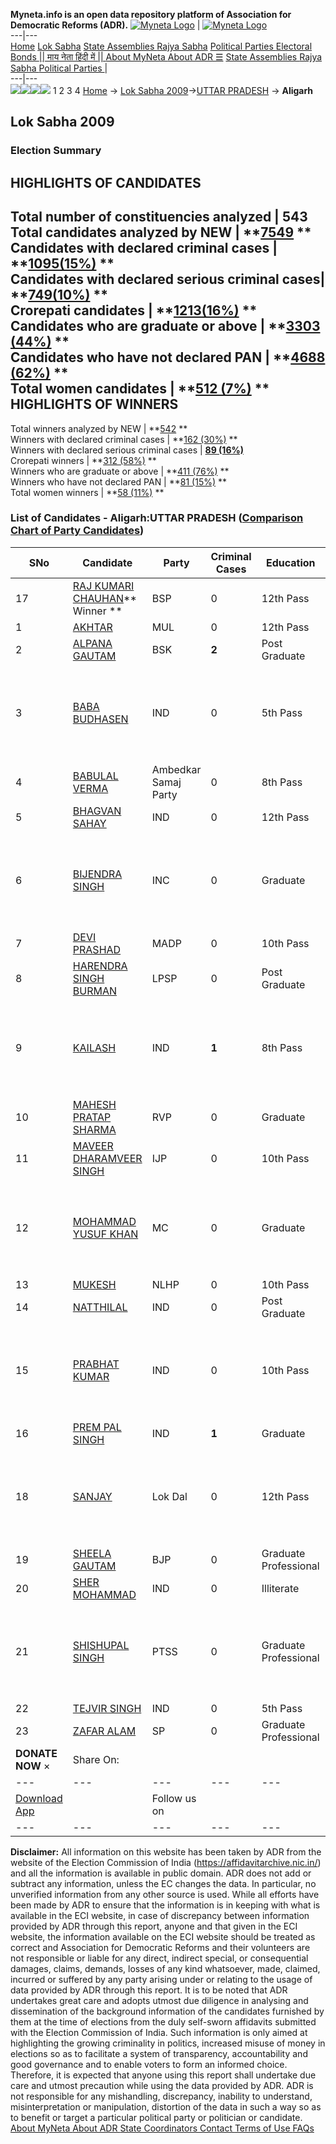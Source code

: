 **Myneta.info is an open data repository platform of Association for Democratic Reforms (ADR).**
[![Myneta Logo](https://www.myneta.info/lib/img/myneta-logo.png)](https://www.myneta.info/) | [![Myneta Logo](https://www.myneta.info/lib/img/adr-logo.png)](https://adrindia.org)  
---|---  
[Home](https://www.myneta.info/) [Lok Sabha](https://www.myneta.info/#ls "Lok Sabha") [ State Assemblies ](https://www.myneta.info/#sa "State Assemblies") [Rajya Sabha](https://www.myneta.info/#rs "Rajya Sabha") [Political Parties ](https://www.myneta.info/party "Political Parties") [ Electoral Bonds ](https://www.myneta.info/electoral_bonds "Electoral Bonds") [ || माय नेता हिंदी में || ](https://translate.google.co.in/translate?prev=hp&hl=en&js=y&u=www.myneta.info&sl=en&tl=hi&history_state0=) [ About MyNeta ](https://adrindia.org/content/about-myneta) [ About ADR ](https://adrindia.org/about-adr/who-we-are) [☰](javascript:void\(0\))
[ State Assemblies ](https://www.myneta.info/#sa "State Assemblies") [ Rajya Sabha ](https://www.myneta.info/#rs "Rajya Sabha") [ Political Parties ](https://www.myneta.info/party "Political Parties")
|   
---|---  
![](https://www.myneta.info/lib/img/banner/banner-1.png)![](https://www.myneta.info/lib/img/banner/banner-2.png)![](https://www.myneta.info/lib/img/banner/banner-3.png)![](https://www.myneta.info/lib/img/banner/banner-4.png)
1  2  3  4 
[Home](https://www.myneta.info/) → [Lok Sabha 2009](https://www.myneta.info/ls2009/)→[UTTAR PRADESH](https://www.myneta.info/ls2009/index.php?action=show_constituencies&state_id=24) → **Aligarh**
### 
## Lok Sabha 2009
###  Election Summary 
HIGHLIGHTS OF CANDIDATES  
---  
Total number of constituencies analyzed |  543   
Total candidates analyzed by NEW | **[7549](https://www.myneta.info/ls2009/index.php?action=summary&subAction=candidates_analyzed&sort=candidate#summary) **  
Candidates with declared criminal cases | **[1095(15%)](https://www.myneta.info/ls2009/index.php?action=summary&subAction=crime&sort=candidate#summary) **  
Candidates with declared serious criminal cases| **[749(10%)](https://www.myneta.info/ls2009/index.php?action=summary&subAction=serious_crime&sort=candidate#summary) **  
Crorepati candidates | **[1213(16%)](https://www.myneta.info/ls2009/index.php?action=summary&subAction=crorepati&sort=candidate#summary) **  
Candidates who are graduate or above | **[3303 (44%)](https://www.myneta.info/ls2009/index.php?action=summary&subAction=education&sort=candidate#summary) **  
Candidates who have not declared PAN | **[4688 (62%)](https://www.myneta.info/ls2009/index.php?action=summary&subAction=without_pan&sort=candidate#summary) **  
Total women candidates | **[512 (7%)](https://www.myneta.info/ls2009/index.php?action=summary&subAction=women_candidate&sort=candidate#summary) **  
HIGHLIGHTS OF WINNERS  
---  
Total winners analyzed by NEW | **[542](https://www.myneta.info/ls2009/index.php?action=summary&subAction=winner_analyzed&sort=candidate#summary) **  
Winners with declared criminal cases | **[162 (30%)](https://www.myneta.info/ls2009/index.php?action=summary&subAction=winner_crime&sort=candidate#summary) **  
Winners with declared serious criminal cases | **[89 (16%)](https://www.myneta.info/ls2009/index.php?action=summary&subAction=winner_serious_crime&sort=candidate#summary)**  
Crorepati winners | **[312 (58%)](https://www.myneta.info/ls2009/index.php?action=summary&subAction=winner_crorepati&sort=candidate#summary) **  
Winners who are graduate or above | **[411 (76%)](https://www.myneta.info/ls2009/index.php?action=summary&subAction=winner_education&sort=candidate#summary) **  
Winners who have not declared PAN | **[81 (15%)](https://www.myneta.info/ls2009/index.php?action=summary&subAction=winner_without_pan&sort=candidate#summary) **  
Total women winners | **[58 (11%)](https://www.myneta.info/ls2009/index.php?action=summary&subAction=winner_women&sort=candidate#summary) **  
### List of Candidates - Aligarh:UTTAR PRADESH ([Comparison Chart of Party Candidates](https://www.myneta.info/ls2009/comparisonchart.php?constituency_id=423))
SNo | Candidate| Party| Criminal Cases| Education| Age| Total Assets| Liabilities  
---|---|---|---|---|---|---|---  
17  | [RAJ KUMARI CHAUHAN](https://www.myneta.info/ls2009/candidate.php?candidate_id=7101)** Winner ** | BSP | 0 | 12th Pass| 46 | Rs 3,40,34,506 ~ 3 Crore+ | Rs 0 ~   
1  | [AKHTAR](https://www.myneta.info/ls2009/candidate.php?candidate_id=7124) | MUL | 0 | 12th Pass| 46 | Rs 15,22,000 ~ 15 Lacs+ | Rs 2,07,700 ~ 2 Lacs+  
2  | [ALPANA GAUTAM](https://www.myneta.info/ls2009/candidate.php?candidate_id=7121) | BSK | **2** | Post Graduate| 45 | Rs 68,08,000 ~ 68 Lacs+ | Rs 0 ~   
3  | [BABA BUDHASEN](https://www.myneta.info/ls2009/candidate.php?candidate_id=7104) | IND | 0 | 5th Pass| 69 | ![](https://myneta.info/image_v2.php?myneta_folder=ls2009&candidate_id=7104&col=ta) | ![](https://myneta.info/image_v2.php?myneta_folder=ls2009&candidate_id=7104&col=lia)  
4  | [BABULAL VERMA](https://www.myneta.info/ls2009/candidate.php?candidate_id=7107) | Ambedkar Samaj Party | 0 | 8th Pass| 71 | Rs 17,08,696 ~ 17 Lacs+ | Rs 0 ~   
5  | [BHAGVAN SAHAY](https://www.myneta.info/ls2009/candidate.php?candidate_id=7114) | IND | 0 | 12th Pass| 63 | Rs 43,35,500 ~ 43 Lacs+ | Rs 0 ~   
6  | [BIJENDRA SINGH](https://www.myneta.info/ls2009/candidate.php?candidate_id=7111) | INC | 0 | Graduate| 52 | ![](https://myneta.info/image_v2.php?myneta_folder=ls2009&candidate_id=7111&col=ta) | ![](https://myneta.info/image_v2.php?myneta_folder=ls2009&candidate_id=7111&col=lia)  
7  | [DEVI PRASHAD](https://www.myneta.info/ls2009/candidate.php?candidate_id=7118) | MADP | 0 | 10th Pass| 72 | Rs 5,12,500 ~ 5 Lacs+ | Rs 0 ~   
8  | [HARENDRA SINGH BURMAN](https://www.myneta.info/ls2009/candidate.php?candidate_id=7103) | LPSP | 0 | Post Graduate| 35 | Rs 15,11,000 ~ 15 Lacs+ | Rs 0 ~   
9  | [KAILASH](https://www.myneta.info/ls2009/candidate.php?candidate_id=7110) | IND | **1** | 8th Pass| 30 | ![](https://myneta.info/image_v2.php?myneta_folder=ls2009&candidate_id=7110&col=ta) | ![](https://myneta.info/image_v2.php?myneta_folder=ls2009&candidate_id=7110&col=lia)  
10  | [MAHESH PRATAP SHARMA](https://www.myneta.info/ls2009/candidate.php?candidate_id=7127) | RVP | 0 | Graduate| 54 | Rs 71,55,500 ~ 71 Lacs+ | Rs 0 ~   
11  | [MAVEER DHARAMVEER SINGH](https://www.myneta.info/ls2009/candidate.php?candidate_id=7128) | IJP | 0 | 10th Pass| 42 | Rs 32,15,000 ~ 32 Lacs+ | Rs 0 ~   
12  | [MOHAMMAD YUSUF KHAN](https://www.myneta.info/ls2009/candidate.php?candidate_id=7108) | MC | 0 | Graduate| 26 | ![](https://myneta.info/image_v2.php?myneta_folder=ls2009&candidate_id=7108&col=ta) | ![](https://myneta.info/image_v2.php?myneta_folder=ls2009&candidate_id=7108&col=lia)  
13  | [MUKESH](https://www.myneta.info/ls2009/candidate.php?candidate_id=7109) | NLHP | 0 | 10th Pass| 29 | Rs 91,22,000 ~ 91 Lacs+ | Rs 0 ~   
14  | [NATTHILAL](https://www.myneta.info/ls2009/candidate.php?candidate_id=7120) | IND | 0 | Post Graduate| 54 | Rs 43,38,000 ~ 43 Lacs+ | Rs 1,00,000 ~ 1 Lacs+  
15  | [PRABHAT KUMAR](https://www.myneta.info/ls2009/candidate.php?candidate_id=7106) | IND | 0 | 10th Pass| 38 | ![](https://myneta.info/image_v2.php?myneta_folder=ls2009&candidate_id=7106&col=ta) | ![](https://myneta.info/image_v2.php?myneta_folder=ls2009&candidate_id=7106&col=lia)  
16  | [PREM PAL SINGH](https://www.myneta.info/ls2009/candidate.php?candidate_id=7102) | IND | **1** | Graduate| 27 | Rs 2,20,000 ~ 2 Lacs+ | Rs 0 ~   
18  | [SANJAY](https://www.myneta.info/ls2009/candidate.php?candidate_id=7122) | Lok Dal | 0 | 12th Pass| 33 | ![](https://myneta.info/image_v2.php?myneta_folder=ls2009&candidate_id=7122&col=ta) | ![](https://myneta.info/image_v2.php?myneta_folder=ls2009&candidate_id=7122&col=lia)  
19  | [SHEELA GAUTAM](https://www.myneta.info/ls2009/candidate.php?candidate_id=7112) | BJP | 0 | Graduate Professional| 77 | Rs 2,93,73,237 ~ 2 Crore+ | Rs 0 ~   
20  | [SHER MOHAMMAD](https://www.myneta.info/ls2009/candidate.php?candidate_id=7115) | IND | 0 | Illiterate| 47 | Rs 6,47,197 ~ 6 Lacs+ | Rs 1,80,000 ~ 1 Lacs+  
21  | [SHISHUPAL SINGH](https://www.myneta.info/ls2009/candidate.php?candidate_id=7125) | PTSS | 0 | Graduate Professional| 50 | ![](https://myneta.info/image_v2.php?myneta_folder=ls2009&candidate_id=7125&col=ta) | ![](https://myneta.info/image_v2.php?myneta_folder=ls2009&candidate_id=7125&col=lia)  
22  | [TEJVIR SINGH](https://www.myneta.info/ls2009/candidate.php?candidate_id=7126) | IND | 0 | 5th Pass| 62 | Rs 30,50,750 ~ 30 Lacs+ | Rs 0 ~   
23  | [ZAFAR ALAM](https://www.myneta.info/ls2009/candidate.php?candidate_id=7105) | SP | 0 | Graduate Professional| 66 | Rs 15,58,22,000 ~ 15 Crore+ | Rs 2,82,000 ~ 2 Lacs+  
|  **DONATE NOW** × |  Share On:  | [](https://api.whatsapp.com/send?text=https%3A%2F%2Fmyneta.info%2Fpunjab2022%2Findex.php%3Faction%3Dshow_constituencies%26state_id%3D19) | [](https://www.facebook.com/sharer/sharer.php?u=https%3A%2F%2Fmyneta.info%2Fpunjab2022%2Findex.php%3Faction%3Dshow_constituencies%26state_id%3D19) | [](https://twitter.com/share?url=https%3A%2F%2Fmyneta.info%2Fpunjab2022%2Findex.php%3Faction%3Dshow_constituencies%26state_id%3D19)  
---|---|---|---|---  
| [ Download App ](https://play.google.com/store/apps/details?id=com.webrosoft.myneta1&pcampaignid=pcampaignidMKT-Other-global-all-co-prtnr-py-PartBadge-Mar2515-1) | [](https://play.google.com/store/apps/details?id=com.webrosoft.myneta1&pcampaignid=pcampaignidMKT-Other-global-all-co-prtnr-py-PartBadge-Mar2515-1) |  Follow us on  | [](https://www.facebook.com/adrindia.org/) | [](https://twitter.com/adrspeaks) | [](https://groups.google.com/g/national-election-watch?hl=en&pli=1) | [](https://www.instagram.com/adrspeaks/) | [](https://www.youtube.com/user/adrspeaks) | [](https://sharechat.com/profile/adrspeaks)  
---|---|---|---|---|---|---|---|---  
**Disclaimer:** All information on this website has been taken by ADR from the website of the Election Commission of India (https://affidavitarchive.nic.in/) and all the information is available in public domain. ADR does not add or subtract any information, unless the EC changes the data. In particular, no unverified information from any other source is used. While all efforts have been made by ADR to ensure that the information is in keeping with what is available in the ECI website, in case of discrepancy between information provided by ADR through this report, anyone and that given in the ECI website, the information available on the ECI website should be treated as correct and Association for Democratic Reforms and their volunteers are not responsible or liable for any direct, indirect special, or consequential damages, claims, demands, losses of any kind whatsoever, made, claimed, incurred or suffered by any party arising under or relating to the usage of data provided by ADR through this report. It is to be noted that ADR undertakes great care and adopts utmost due diligence in analysing and dissemination of the background information of the candidates furnished by them at the time of elections from the duly self-sworn affidavits submitted with the Election Commission of India. Such information is only aimed at highlighting the growing criminality in politics, increased misuse of money in elections so as to facilitate a system of transparency, accountability and good governance and to enable voters to form an informed choice. Therefore, it is expected that anyone using this report shall undertake due care and utmost precaution while using the data provided by ADR. ADR is not responsible for any mishandling, discrepancy, inability to understand, misinterpretation or manipulation, distortion of the data in such a way so as to benefit or target a particular political party or politician or candidate. 
[ About MyNeta ](https://adrindia.org/content/about-myneta) [ About ADR ](https://adrindia.org/about-adr/who-we-are) [ State Coordinators ](https://adrindia.org/about-adr/state-coordinators) [ Contact ](https://adrindia.org/contact-us) [ Terms of Use ](https://adrindia.org/content/adr-terms-use) [ FAQs ](https://adrindia.org/content/faqs)
